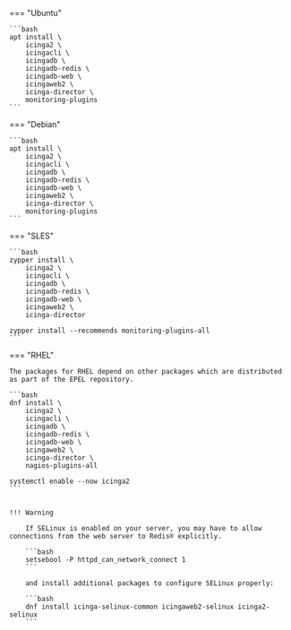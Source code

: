 === "Ubuntu"

    ```bash
    apt install \
        icinga2 \
        icingacli \
        icingadb \
        icingadb-redis \
        icingadb-web \
        icingaweb2 \
        icinga-director \
        monitoring-plugins 
    ```

=== "Debian"

    ```bash
    apt install \
        icinga2 \
        icingacli \
        icingadb \
        icingadb-redis \
        icingadb-web \
        icingaweb2 \
        icinga-director \
        monitoring-plugins
    ```

=== "SLES"

    ```bash
    zypper install \
        icinga2 \
        icingacli \
        icingadb \
        icingadb-redis \
        icingadb-web \
        icingaweb2 \
        icinga-director
        
    zypper install --recommends monitoring-plugins-all
    ```

=== "RHEL"

    The packages for RHEL depend on other packages which are distributed as part of the EPEL repository.

    ```bash
    dnf install \
        icinga2 \
        icingacli \
        icingadb \
        icingadb-redis \
        icingadb-web \
        icingaweb2 \
        icinga-director \
        nagios-plugins-all

    systemctl enable --now icinga2
    ```


    !!! Warning

        If SELinux is enabled on your server, you may have to allow connections from the web server to Redis® explicitly.

        ```bash
        setsebool -P httpd_can_network_connect 1
        ```

        and install additional packages to configure SELinux properly:

        ```bash
        dnf install icinga-selinux-common icingaweb2-selinux icinga2-selinux
        ```